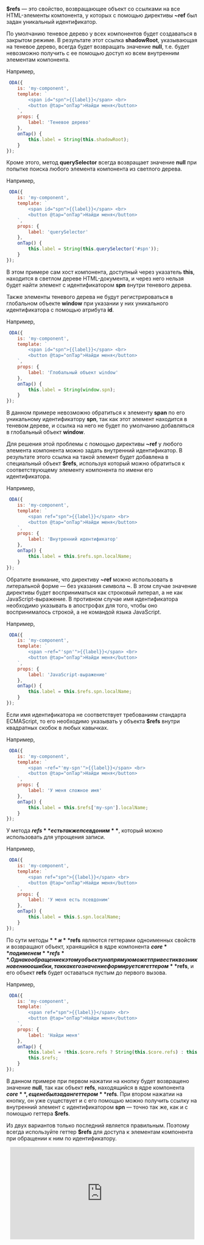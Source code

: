 **$refs** — это свойство, возвращающее объект со ссылками на все HTML-элементы компонента, у которых с помощью директивы **~ref** был задан уникальный идентификатор.

По умолчанию теневое дерево у всех компонентов будет создаваться в закрытом режиме. В результате этот ссылка **shadowRoot**, указывающая на теневое дерево, всегда будет возвращать значение **null**, т.е. будет невозможно получить c ее помощью доступ ко всем внутренним элементам компонента.

Например,

```javascript run_line_edit_[my-component.js]
 ODA({
    is: 'my-component',
    template: `
        <span id="spn">{{label}}</span> <br>
        <button @tap="onTap">Найди меня</button>
    `,
    props: {
        label: 'Теневое дерево'
    },
    onTap() {
        this.label = String(this.shadowRoot);
    }
});
```

Кроме этого, метод **querySelector** всегда возвращает значение **null** при попытке поиска любого элемента компонента из светлого дерева.

Например,

```javascript run_line_edit_[my-component.js]
 ODA({
    is: 'my-component',
    template: `
        <span id="spn">{{label}}</span> <br>
        <button @tap="onTap">Найди меня</button>
    `,
    props: {
        label: 'querySelector'
    },
    onTap() {
        this.label = String(this.querySelector('#spn'));
    }
});
```

В этом примере сам хост компонента, доступный через указатель **this**, находится в светлом дереве HTML-документа, и через него нельзя будет найти элемент с идентификатором **spn** внутри теневого дерева.

Также элементы теневого дерева не будут регистрироваться в глобальном объекте **window** при указании у них уникального идентификатора с помощью атрибута **id**.

Например,

```javascript run_line_edit_[my-component.js]
 ODA({
    is: 'my-component',
    template: `
        <span id="spn">{{label}}</span> <br>
        <button @tap="onTap">Найди меня</button>
    `,
    props: {
        label: 'Глобальный объект window'
    },
    onTap() {
        this.label = String(window.spn);
    }
});
```

В данном примере невозможно обратиться к элементу **span** по его уникальному идентификатору **spn**, так как этот элемент находится в теневом дереве, и ссылка на него не будет по умолчанию добавляться в глобальный объект **window**.

Для решения этой проблемы с помощью директивы **~ref** у любого элемента компонента можно задать внутренний идентификатор. В результате этого ссылка на такой элемент будет добавлена в специальный объект **$refs**, используя который можно обратиться к соответствующему элементу компонента по имени его идентификатора.

Например,

```javascript run_line_edit_[my-component.js]
 ODA({
    is: 'my-component',
    template: `
        <span ref="spn">{{label}}</span> <br>
        <button @tap="onTap">Найди меня</button>
    `,
    props: {
        label: 'Внутренний идентификатор'
    },
    onTap() {
        this.label = this.$refs.spn.localName;
    }
});
```

Обратите внимание, что директиву **~ref** можно использовать в литеральной форме — без указания символа **~**. В этом случае значение директивы будет восприниматься как строковый литерал, а не как JavaScript-выражение. В противном случае имя идентификатора необходимо указывать в апострофах для того, чтобы оно воспринималось строкой, а не командой языка JavaScript.

Например,

```javascript run_line_edit_[my-component.js]
 ODA({
    is: 'my-component',
    template: `
        <span ~ref="'spn'">{{label}}</span> <br>
        <button @tap="onTap">Найди меня</button>
    `,
    props: {
        label: 'JavaScript-выражение'
    },
    onTap() {
        this.label = this.$refs.spn.localName;
    }
});
```

Если имя идентификатора не соответствует требованиям стандарта ECMAScript, то его необходимо указывать у объекта **$refs** внутри квадратных скобок в любых кавычках.

Например,

```javascript run_line_edit_[my-component.js]
 ODA({
    is: 'my-component',
    template: `
        <span ~ref="'my-spn'">{{label}}</span> <br>
        <button @tap="onTap">Найди меня</button>
    `,
    props: {
        label: 'У меня сложное имя'
    },
    onTap() {
        this.label = this.$refs['my-spn'].localName;
    }
});
```

У метода **$refs** есть также псевдоним **$**, который можно использовать для упрощения записи.

Например,

```javascript run_line_edit_[my-component.js]
 ODA({
    is: 'my-component',
    template: `
        <span ref="spn">{{label}}</span> <br>
        <button @tap="onTap">Найди меня</button>
    `,
    props: {
        label: 'У меня есть псевдоним'
    },
    onTap() {
        this.label = this.$.spn.localName;
    }
});
```

По сути методы **$** и **$refs** являются геттерами одноименных свойств и возвращают объект, хранящийся в ядре компонента **$core** под именем **refs**. Однако обращение к этому объекту напрямую может привести к возникновению ошибки, так как его значение формируется геттером **$refs**, и его объект **refs** будет оставаться пустым до первого вызова.

Например,

```javascript run_line_edit_[my-component.js]
 ODA({
    is: 'my-component',
    template: `
        <span ref="spn">{{label}}</span> <br>
        <button @tap="onTap">Найди меня</button>
    `,
    props: {
        label: 'Найди меня'
    },
    onTap() {
        this.label = !this.$core.refs ? String(this.$core.refs) : this.$core.refs.spn.localName;
        this.$refs;
    }
});
```

В данном примере при первом нажатии на кнопку будет возвращено значение **null**, так как объект **refs**, находящийся в ядре компонента **$core**, еще не был задан геттером **$refs**. При втором нажатии на кнопку, он уже существует и с его помощью можно получить ссылку на внутренний элемент с идентификатором **spn** — точно так же, как и с помощью геттера **$refs**.

Из двух вариантов только последний является правильным. Поэтому всегда используйте геттер **$refs** для доступа к элементам компонента при обращении к ним по идентификатору.

<div style="position:relative;padding-bottom:48%; margin:10px">
    <iframe src="https://www.youtube.com/embed/0bs64UjGgIM?start=0" frameborder="0" allow="accelerometer; autoplay; encrypted-media; gyroscope; picture-in-picture" allowfullscreen 
    	style="position:absolute;width:100%;height:100%;"></iframe>
</div>
